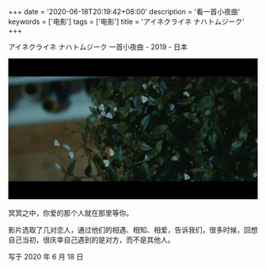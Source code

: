 +++
date = '2020-06-18T20:19:42+08:00'
description = '看一首小夜曲'
keywords = ['电影']
tags = ['电影']
title = 'アイネクライネ ナハトムジーク'
+++

アイネクライネ ナハトムジーク 一首小夜曲 - 2019 - 日本

![little-nights-little-love.png](/images/films/little-nights-little-love.jpeg)

冥冥之中，你爱的那个人就在那里等你。

影片选取了几对恋人，通过他们的相遇、相知、相爱，告诉我们，很多时候，回想自己当初，很庆幸自己遇到的是对方，而不是其他人。

写于 2020 年 6 月 18 日
